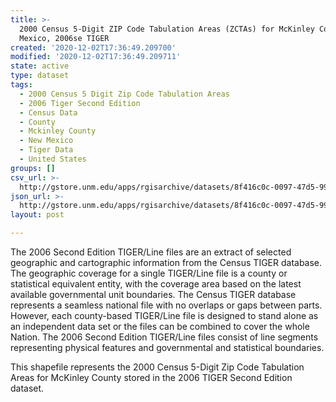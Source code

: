 ```yaml
---
title: >-
  2000 Census 5-Digit ZIP Code Tabulation Areas (ZCTAs) for McKinley County, New
  Mexico, 2006se TIGER
created: '2020-12-02T17:36:49.209700'
modified: '2020-12-02T17:36:49.209711'
state: active
type: dataset
tags:
  - 2000 Census 5 Digit Zip Code Tabulation Areas
  - 2006 Tiger Second Edition
  - Census Data
  - County
  - Mckinley County
  - New Mexico
  - Tiger Data
  - United States
groups: []
csv_url: >-
  http://gstore.unm.edu/apps/rgisarchive/datasets/8f416c0c-0097-47d5-99cc-f2658d1a50c2/tgr2006se_mcki_zcta500.derived.csv
json_url: >-
  http://gstore.unm.edu/apps/rgisarchive/datasets/8f416c0c-0097-47d5-99cc-f2658d1a50c2/tgr2006se_mcki_zcta500.derived.json
layout: post

---
```

The 2006 Second Edition TIGER/Line files are an extract of selected geographic and cartographic information from the Census TIGER database.  The geographic coverage for a single TIGER/Line file is a county or statistical equivalent entity, with the coverage area based on the latest available governmental unit boundaries. The Census TIGER database represents a seamless national file with no overlaps or gaps between parts.  However, each county-based TIGER/Line file is designed to stand alone as an independent data set or the files can be combined to cover the whole Nation.  The 2006 Second Edition  TIGER/Line files consist of line segments representing physical features and governmental and statistical boundaries.  

This shapefile represents the 2000 Census 5-Digit Zip Code Tabulation Areas for McKinley County stored in the 2006 TIGER Second Edition dataset.
